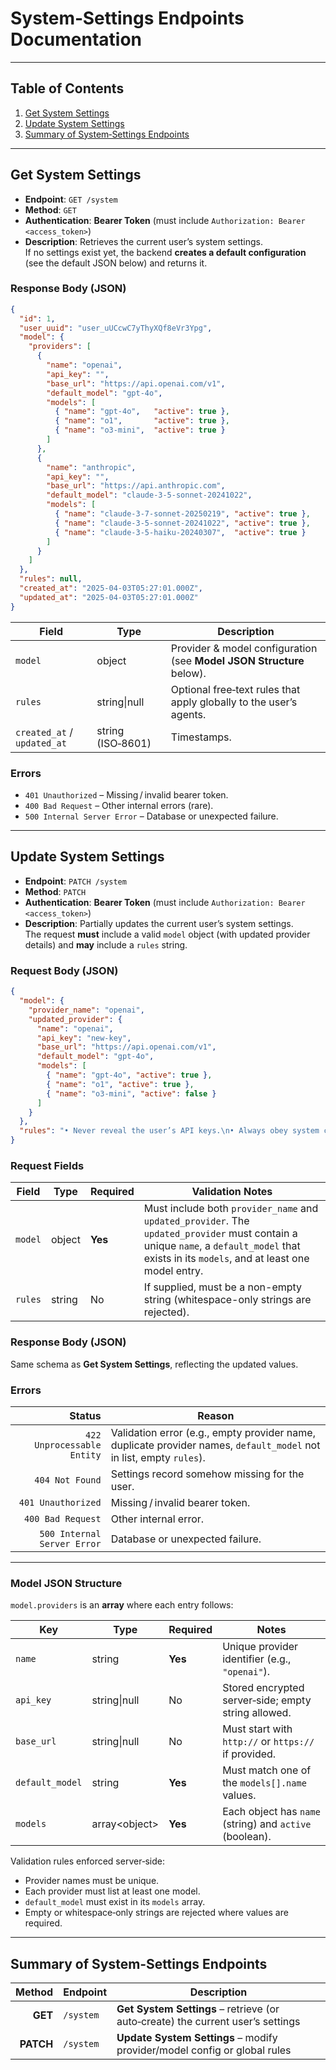 # System‑Settings Endpoints Documentation

---

## Table of Contents
1. [Get System Settings](#get-system-settings)
2. [Update System Settings](#update-system-settings)
3. [Summary of System‑Settings Endpoints](#summary-of-system-settings-endpoints)

---

## Get System Settings
- **Endpoint**: `GET /system`
- **Method**: `GET`
- **Authentication**: **Bearer Token** (must include `Authorization: Bearer <access_token>`)
- **Description**: Retrieves the current user’s system settings.  
  If no settings exist yet, the backend **creates a default configuration** (see the default JSON below) and returns it.

### Response Body (JSON)
```json
{
  "id": 1,
  "user_uuid": "user_uUCcwC7yThyXQf8eVr3Ypg",
  "model": {
    "providers": [
      {
        "name": "openai",
        "api_key": "",
        "base_url": "https://api.openai.com/v1",
        "default_model": "gpt-4o",
        "models": [
          { "name": "gpt-4o",   "active": true },
          { "name": "o1",       "active": true },
          { "name": "o3-mini",  "active": true }
        ]
      },
      {
        "name": "anthropic",
        "api_key": "",
        "base_url": "https://api.anthropic.com",
        "default_model": "claude-3-5-sonnet-20241022",
        "models": [
          { "name": "claude-3-7-sonnet-20250219", "active": true },
          { "name": "claude-3-5-sonnet-20241022", "active": true },
          { "name": "claude-3-5-haiku-20240307",  "active": true }
        ]
      }
    ]
  },
  "rules": null,
  "created_at": "2025-04-03T05:27:01.000Z",
  "updated_at": "2025-04-03T05:27:01.000Z"
}
```
| Field          | Type  | Description                                                               |
|----------------|-------|---------------------------------------------------------------------------|
| `model`        | object| Provider & model configuration (see **Model JSON Structure** below).      |
| `rules`        | string&#124;null | Optional free‑text rules that apply globally to the user’s agents. |
| `created_at` / `updated_at` | string (ISO‑8601) | Timestamps.                                      |

### Errors
- `401 Unauthorized` – Missing / invalid bearer token.  
- `400 Bad Request` – Other internal errors (rare).  
- `500 Internal Server Error` – Database or unexpected failure.

---

## Update System Settings
- **Endpoint**: `PATCH /system`  
- **Method**: `PATCH`  
- **Authentication**: **Bearer Token** (must include `Authorization: Bearer <access_token>`)  
- **Description**: Partially updates the current user’s system settings.  
  The request **must** include a valid `model` object (with updated provider details) and **may** include a `rules` string.

### Request Body (JSON)
```json
{
  "model": {
    "provider_name": "openai",
    "updated_provider": {
      "name": "openai",
      "api_key": "new-key",
      "base_url": "https://api.openai.com/v1",
      "default_model": "gpt-4o",
      "models": [
        { "name": "gpt-4o", "active": true },
        { "name": "o1", "active": true },
        { "name": "o3-mini", "active": false }
      ]
    }
  },
  "rules": "• Never reveal the user’s API keys.\n• Always obey system constraints."
}
```

### Request Fields

| Field   | Type   | Required | Validation Notes                                                                                              |
|---------|--------|----------|----------------------------------------------------------------------------------------------------------------|
| `model` | object | **Yes**  | Must include both `provider_name` and `updated_provider`. The `updated_provider` must contain a unique `name`, a `default_model` that exists in its `models`, and at least one model entry. |
| `rules` | string | No       | If supplied, must be a non-empty string (whitespace-only strings are rejected).                               |

### Response Body (JSON)
Same schema as **Get System Settings**, reflecting the updated values.

### Errors
| Status | Reason                                                                                   |
|-------:|------------------------------------------------------------------------------------------|
| `422 Unprocessable Entity` | Validation error (e.g., empty provider name, duplicate provider names, `default_model` not in list, empty `rules`). |
| `404 Not Found`           | Settings record somehow missing for the user.                         |
| `401 Unauthorized`        | Missing / invalid bearer token.                                       |
| `400 Bad Request`         | Other internal error.                                                |
| `500 Internal Server Error` | Database or unexpected failure.                                     |

---

### Model JSON Structure

`model.providers` is an **array** where each entry follows:

| Key            | Type                | Required | Notes                                                             |
|----------------|---------------------|----------|-------------------------------------------------------------------|
| `name`         | string              | **Yes**  | Unique provider identifier (e.g., `"openai"`).                    |
| `api_key`      | string&#124;null    | No       | Stored encrypted server‑side; empty string allowed.               |
| `base_url`     | string&#124;null    | No       | Must start with `http://` or `https://` if provided.              |
| `default_model`| string              | **Yes**  | Must match one of the `models[].name` values.                     |
| `models`       | array&lt;object&gt; | **Yes**  | Each object has `name` (string) and `active` (boolean).           |

Validation rules enforced server‑side:
- Provider names must be unique.
- Each provider must list at least one model.
- `default_model` must exist in its `models` array.
- Empty or whitespace‑only strings are rejected where values are required.

---

## Summary of System‑Settings Endpoints

| Method | Endpoint | Description                                |
|-------:|----------|--------------------------------------------|
| **GET**    | `/system` | **Get System Settings** – retrieve (or auto‑create) the current user’s settings |
| **PATCH**  | `/system` | **Update System Settings** – modify provider/model config or global rules |

